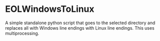 # EOLWindowsToLinux
A simple standalone python script that goes to the selected directory and replaces all with Windows line endings with Linux line endings. This uses multiprocessing.
